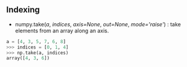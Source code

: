 ## Indexing 
* numpy.take(_a_, _indices_, _axis=None_, _out=None_, _mode='raise'_) : take elements from an array along an axis.
```python
a = [4, 3, 5, 7, 6, 8]
>>> indices = [0, 1, 4]
>>> np.take(a, indices)
array([4, 3, 6])
```
